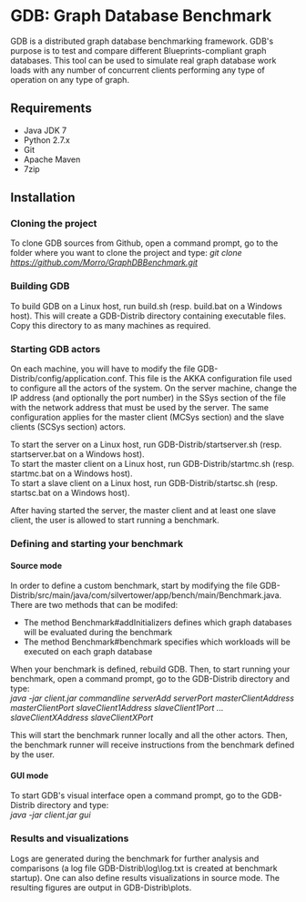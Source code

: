 GDB: Graph Database Benchmark
=============================
GDB is a distributed graph database benchmarking framework.
GDB's purpose is to test and compare different Blueprints-compliant graph databases. This tool can be used to simulate real graph database work loads with any number of concurrent clients performing any type of operation on any type of graph.

Requirements
------------
-	Java JDK 7
-	Python 2.7.x
-	Git
-	Apache Maven
-	7zip

Installation
------------
### Cloning the project ###
To clone GDB sources from Github, open a command prompt, go to the folder where
you want to clone the project and type:
*git clone https://github.com/Morro/GraphDBBenchmark.git*

### Building GDB ###
To build GDB on a Linux host, run build.sh (resp. build.bat on a Windows host). This will create a GDB-Distrib directory containing executable files.
Copy this directory to as many machines as required.

### Starting GDB actors ###
On each machine, you will have to modify the file GDB-Distrib/config/application.conf. This file is the AKKA configuration file used to configure all the actors of the system.
On the server machine, change the IP address (and optionally the port number) in the SSys section of the file with the network address that must be used by the server. 
The same configuration applies for the master client (MCSys section) and the slave clients (SCSys section) actors.

To start the server on a Linux host, run GDB-Distrib/startserver.sh (resp. startserver.bat on a Windows host).  
To start the master client on a Linux host, run GDB-Distrib/startmc.sh (resp. startmc.bat on a Windows host).  
To start a slave client on a Linux host, run GDB-Distrib/startsc.sh (resp. startsc.bat on a Windows host).  

After having started the server, the master client and at least one slave client, the user is allowed to start running a benchmark.

### Defining and starting your benchmark ###
#### Source mode ####
In order to define a custom benchmark, start by modifying the file GDB-Distrib/src/main/java/com/silvertower/app/bench/main/Benchmark.java.  
There are two methods that can be modifed:  
-	The method Benchmark#addInitializers defines which graph databases will be evaluated during the benchmark  
-	The method Benchmark#benchmark specifies which workloads will be executed on each graph database

When your benchmark is defined, rebuild GDB. Then, to start running your benchmark, open a command prompt, go to the GDB-Distrib directory and type:  
*java -jar client.jar commandline serverAdd serverPort masterClientAddress masterClientPort slaveClient1Address slaveClient1Port ... slaveClientXAddress slaveClientXPort*

This will start the benchmark runner locally and all the other actors. Then, the benchmark runner will receive instructions from the benchmark defined by the user.

#### GUI mode ####
To start GDB's visual interface open a command prompt, go to the GDB-Distrib directory and type:  
*java -jar client.jar gui*

### Results and visualizations ###
Logs are generated during the benchmark for further analysis and comparisons (a log file GDB-Distrib\log\log.txt is created at benchmark startup). One can also define results visualizations in source mode. The resulting figures are output in GDB-Distrib\plots.